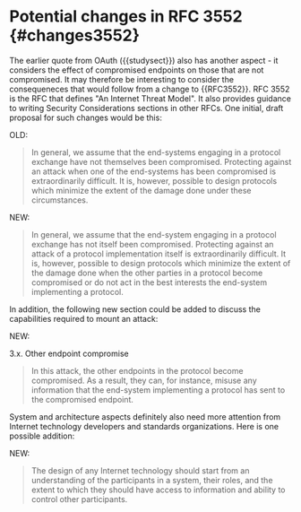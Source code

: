 # Potential changes in RFC 3552 {#changes3552}

The earlier quote from OAuth ({{studysect}}) also has another aspect - it considers the effect of compromised endpoints on those that are not compromised.  It may therefore be interesting to consider the consequeneces that would follow from a change to {{RFC3552}}. RFC 3552 is the RFC that defines "An Internet Threat Model". It also provides guidance to writing Security Considerations sections in other RFCs. One initial, draft proposal for such changes would be this:

OLD:

> In general, we assume that the end-systems engaging in a protocol
> exchange have not themselves been compromised.  Protecting against an
> attack when one of the end-systems has been compromised is
> extraordinarily difficult.  It is, however, possible to design
> protocols which minimize the extent of the damage done under these
> circumstances.

NEW:

> In general, we assume that the end-system engaging in a protocol
> exchange has not itself been compromised.  Protecting against an
> attack of a protocol implementation itself is extraordinarily
> difficult.  It is, however, possible to design protocols which
> minimize the extent of the damage done when the other parties in
> a protocol become compromised or do not act in the best interests
> the end-system implementing a protocol.

In addition, the following new section could be added to discuss the capabilities required to mount an attack:

NEW:

3.x. Other endpoint compromise

> In this attack, the other endpoints in the protocol become
> compromised. As a result, they can, for instance, misuse any
> information that the end-system implementing a protocol has sent to the
> compromised endpoint.

System and architecture aspects definitely also need more attention from Internet technology developers and standards organizations. Here is one possible addition:

NEW:

> The design of any Internet technology should start from an understanding
> of the participants in a system, their roles, and the extent to which they
> should have access to information and ability to control other participants.


